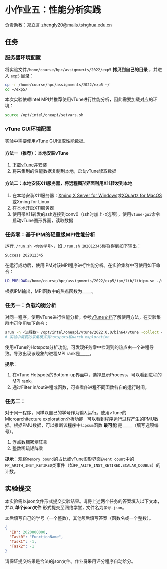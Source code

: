# 小作业五：性能分析实践

负责助教：郑立言 zhengly20@mails.tsinghua.edu.cn

## 任务

### 服务器环境配置

将实验文件`/home/course/hpc/assignments/2022/exp5` **拷贝到自己的目录** ，并进入 `exp5` 目录：

```bash
cp -r /home/course/hpc/assignments/2022/exp5 ~/
cd ~/exp5/
```

本次实验依赖Intel MPI并推荐使用vTune进行性能分析，因此需要加载对应的环境：

```bash
source /opt/intel/oneapi/setvars.sh
```

### vTune GUI环境配置

实验中需要使用vTune GUI读取性能数据。

#### 方法一（推荐）：本地安装vTune
1. [下载vTune](https://www.intel.com/content/www/us/en/developer/tools/oneapi/vtune-profiler-download.html)并安装
2. 将采集到的性能数据复制到本地，启动vTune读取数据

#### 方法二：本地安装X11服务器，将远程图形界面利用X11转发到本地
1. 在本地安装X11服务器：[Xming X Server for Windows](https://sourceforge.net/projects/xming/)或[XQuartz for MacOS](https://www.xquartz.org/)或Xming for Linux
2. 在本地开启X11服务器
3. 使用带X11转发的ssh连接到conv0（ssh时加上`-X`选项），使用`vtune-gui`命令启动vTune图形界面，读取数据

### 任务零：基于IPM的轻量级MPI性能分析

运行`./run.sh <你的学号>`，如`./run.sh 202012345`你将得到如下输出：

```text
Success 202012345
```

在运行成功后，使用IPM对该MPI程序进行性能分析。在实验集群中可使用如下命令：

```bash
LD_PRELOAD=/home/course/hpc/assignments/2022/exp5/ipm/lib/libipm.so ./run.sh <你的学号>
```

根据IPM输出，MPI函数中的热点函数为_____。

### 任务一：负载均衡分析

对同一程序，使用vTune进行性能分析。参考[vTune文档](https://www.intel.com/content/www/us/en/develop/documentation/vtune-help/top/analyze-performance/code-profiling-scenarios/mpi-code-analysis.html)了解使用方法，在实验集群中可使用如下命令：
```bash
srun -n <进程数> /opt/intel/oneapi/vtune/2022.0.0/bin64/vtune -collect <采集模式> -trace-mpi -result-dir <结果保存目录> -- <应用执行命令>
# 实验中需要的采集模式有hotspots和uarch-exploration
```

使用vTune的Hotspots分析功能，可发现任务零中检测到的热点由一个进程导致。导致出现该现象的进程MPI rank是_____。

**提示**：

1. 在vTune Hotspots的Bottom-up界面中，选择显示Process，可以看到进程的MPI rank。
2. 通过Filter in/out进程或函数，可查看各进程不同函数各自的运行时间。

### 任务二：

对于同一程序，同样以自己的学号作为输入运行。使用vTune的Microarchitecture exploration分析功能，可以看到程序运行过程产生的PMU数据。根据PMU数据，可以推断该程序中`lipsum`函数 **最可能** 是_____（填写选项编号）。

1. 浮点数稠密矩阵乘
2. 整数稀疏矩阵乘

**提示**：观察`Memory bound`的占比或vTune图形界面`Event count`中的`FP_ARITH_INST_RETIRED`类事件（如`FP_ARITH_INST_RETIRED.SCALAR_DOUBLE`）的计数。

## 实验提交

本实验需以json文件形式提交实验结果。请将上述两个任务的答案填入以下文本，并以 **单个json文件** 形式提交至网络学堂，文件名为`学号.json`。

`ID`后填写自己的学号（一个整数），其他项后填写答案（函数名或一个整数）。

```json
{
  "ID": 2020000000,
  "Task0": "FunctionName",
  "Task1": -1,
  "Task2": -1
}
```

请保证提交结果是合法的json文件。作业将采用评分程序自动给分。